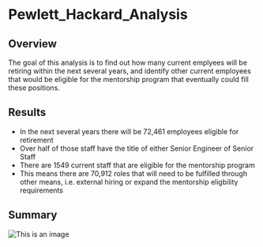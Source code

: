 # Pewlett_Hackard_Analysis

## Overview

The goal of this analysis is to find out how many current emplyees will be retiring within the next several years, and identify other current employees that would be eligible for the mentorship program that eventually could fill these positions.

## Results

  - In the next several years there will be 72,461 employees eligible for retirement
  - Over half of those staff have the title of either Senior Engineer of Senior Staff
  - There are 1549 current staff that are eligible for the mentorship program
  - This means there are 70,912 roles that will need to be fulfilled through other means, i.e. external hiring or expand the mentorship eligbility requirements

## Summary

![This is an image](https://github.com/BNew2022/Pewlett_Hackard_Analysis/commit/b31cf8cc78b603122881db5e159b665d5ca83fa0)


